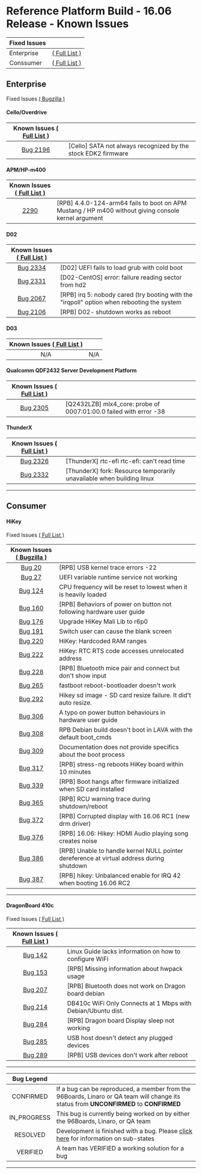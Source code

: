 # Reference Platform Build - 16.06 Release - Known Issues

| Fixed Issues   |     |
|:---|:----|
| Enterprise | <a href="https://bugs.linaro.org/buglist.cgi?bug_status=RESOLVED&bug_status=VERIFIED&component=Enterprise&list_id=10084&product=Reference%20Platforms&query_format=advanced&version=16.06" target="_blank">( Full List )</a> |
| Conssumer | <a href="https://bugs.96boards.org/buglist.cgi?bug_status=RESOLVED&bug_status=VERIFIED&classification=Consumer%20Edition%20Boards&list_id=1613&product=HiKey&query_format=advanced&target_milestone=Reference%20Software%20Platform%20-%2016.06" target="_blank">( Full List )</a> |


## Enterprise

Fixed Issues
<a href="https://bugs.linaro.org/buglist.cgi?bug_status=RESOLVED&bug_status=VERIFIED&component=Enterprise&list_id=10084&product=Reference%20Platforms&query_format=advanced&version=16.06" target="_blank">( Bugzilla )</a>

#### Cello/Overdrive

| Known Issues  <a href="https://bugs.linaro.org/buglist.cgi?bug_status=UNCONFIRMED&bug_status=CONFIRMED&bug_status=IN_PROGRESS&component=Enterprise&list_id=10083&product=Reference%20Platforms&query_format=advanced&rep_platform=Cello&rep_platform=Overdrive&resolution=---&target_milestone=16.06" target="_blank">( Full List )</a> |  |
|:-----:|:-----|
|[Bug 2196](https://bugs.linaro.org/show_bug.cgi?id=2196)| [Cello] SATA not always recognized by the stock EDK2 firmware |

#### APM/HP-m400

|  Known Issues  <a href="https://bugs.linaro.org/buglist.cgi?bug_status=UNCONFIRMED&bug_status=CONFIRMED&bug_status=IN_PROGRESS&component=Enterprise&list_id=10077&product=Reference%20Platforms&query_format=advanced&rep_platform=APM%20Mustang&rep_platform=HP-m400&target_milestone=16.06" target="_blank">( Full List )</a>   |  |
|:-----:|:-----|
|[2290](https://bugs.linaro.org/show_bug.cgi?id=2290)| [RPB] 4.4.0-124-arm64 fails to boot on APM Mustang / HP m400 without giving console kernel argument |

#### D02

|  Known Issues  <a href="https://bugs.linaro.org/buglist.cgi?bug_status=UNCONFIRMED&bug_status=CONFIRMED&bug_status=IN_PROGRESS&component=Enterprise&list_id=10078&product=Reference%20Platforms&query_format=advanced&rep_platform=D02&target_milestone=16.06" target="_blank">( Full List )</a>  |  |
|:-----:|:-----|
|[Bug 2334](https://bugs.linaro.org/show_bug.cgi?id=2334)| [D02] UEFI fails to load grub with cold boot |
|[Bug 2331](https://bugs.linaro.org/show_bug.cgi?id=2331)| [D02-CentOS] error: failure reading sector from hd2 |
|[Bug 2067](https://bugs.linaro.org/show_bug.cgi?id=2067)| 	[RPB] irq 5: nobody cared (try booting with the "irqpoll" option when rebooting the system |
|[Bug 2106](https://bugs.linaro.org/show_bug.cgi?id=2106)| [RPB] D02- shutdown works as reboot |

#### D03

| Known Issues  <a href="https://bugs.linaro.org/buglist.cgi?bug_status=UNCONFIRMED&bug_status=CONFIRMED&bug_status=IN_PROGRESS&component=Enterprise&list_id=10079&product=Reference%20Platforms&query_format=advanced&rep_platform=D03&target_milestone=16.06" target="_blank">( Full List )</a> |  |
|:-----:|:-----|
| N/A | N/A |

#### Qualcomm QDF2432 Server Development Platform

| Known Issues  <a href="https://bugs.linaro.org/buglist.cgi?bug_status=UNCONFIRMED&bug_status=CONFIRMED&bug_status=IN_PROGRESS&component=Enterprise&list_id=10080&product=Reference%20Platforms&query_format=advanced&rep_platform=Q2432LZB&target_milestone=16.06" target="_blank">( Full List )</a> |  |
|:-----:|:-----|
|[Bug 2305](https://bugs.linaro.org/show_bug.cgi?id=2305)| [Q2432LZB] mlx4_core: probe of 0007:01:00.0 failed with error -38 |

#### ThunderX

| Known Issues  <a href="https://bugs.linaro.org/buglist.cgi?bug_status=UNCONFIRMED&bug_status=CONFIRMED&bug_status=IN_PROGRESS&component=Enterprise&list_id=10081&product=Reference%20Platforms&query_format=advanced&rep_platform=ThunderX&target_milestone=16.06" target="_blank">( Full List )</a> |  |
|:-----:|:-----|
|[Bug 2326](https://bugs.linaro.org/show_bug.cgi?id=2326)| [ThunderX] rtc-efi rtc-efi: can't read time |
|[Bug 2332](https://bugs.linaro.org/show_bug.cgi?id=2332)| [ThunderX] fork: Resource temporarily unavailable when building linux |




***

## Consumer

#### HiKey

Fixed Issues <a href="https://bugs.96boards.org/buglist.cgi?bug_status=RESOLVED&bug_status=VERIFIED&classification=Consumer%20Edition%20Boards&list_id=1613&product=HiKey&query_format=advanced&target_milestone=Reference%20Software%20Platform%20-%2016.06" target="_blank">( Full List )</a>

|  Known Issues  <a href="https://bugs.96boards.org/buglist.cgi?bug_status=UNCONFIRMED&bug_status=CONFIRMED&bug_status=IN_PROGRESS&classification=Consumer%20Edition%20Boards&known_name=HiKey%20RPB%2016.06&list_id=2378&product=HiKey&query_based_on=HiKey%20RPB%2016.06&query_format=advanced&target_milestone=Reference%20Software%20Platform%20-%2016.06">( Bugzilla )</a>  |   |
|:-----:|:-----|
|[Bug 20](https://bugs.96boards.org/show_bug.cgi?id=20)| [RPB] USB kernel trace errors -22 |
|[Bug 27](https://bugs.96boards.org/show_bug.cgi?id=27)| UEFI variable runtime service not working |
|[Bug 124](https://bugs.96boards.org/show_bug.cgi?id=124)| CPU frequency will be reset to lowest when it is heavily loaded |
|[Bug 160](https://bugs.96boards.org/show_bug.cgi?id=160)| [RPB] Behaviors of power on button not following hardware user guide |
|[Bug 176](https://bugs.96boards.org/show_bug.cgi?id=176)| Upgrade HiKey Mali Lib to r6p0 |
|[Bug 191](https://bugs.96boards.org/show_bug.cgi?id=191)| 	Switch user can cause the blank screen |
|[Bug 220](https://bugs.96boards.org/show_bug.cgi?id=220)| HiKey: Hardcoded RAM ranges |
|[Bug 222](https://bugs.96boards.org/show_bug.cgi?id=222)| HiKey: RTC RTS code accesses unrelocated address |
|[Bug 228](https://bugs.96boards.org/show_bug.cgi?id=228)| 	[RPB] Bluetooth mice pair and connect but don't show input |
|[Bug 265](https://bugs.96boards.org/show_bug.cgi?id=265)| fastboot reboot-bootloader doesn't work |
|[Bug 292](https://bugs.96boards.org/show_bug.cgi?id=292)| Hikey sd image - SD card resize failure. It did't auto resize. |
|[Bug 306](https://bugs.96boards.org/show_bug.cgi?id=306)| A typo on power button behaviours in hardware user guide |
|[Bug 308](https://bugs.96boards.org/show_bug.cgi?id=308)| RPB Debian build doesn't boot in LAVA with the default boot_cmds |
|[Bug 309](https://bugs.96boards.org/show_bug.cgi?id=309)| Documentation does not provide specifics about the boot process |
|[Bug 317](https://bugs.96boards.org/show_bug.cgi?id=317)| [RPB] stress-ng reboots HiKey board within 10 minutes |
|[Bug 339](https://bugs.96boards.org/show_bug.cgi?id=339)| [RPB] Boot hangs after firmware initialized when SD card installed |
|[Bug 365](https://bugs.96boards.org/show_bug.cgi?id=365)| [RPB] RCU warning trace during shutdown/reboot	 |
|[Bug 372](https://bugs.96boards.org/show_bug.cgi?id=372)| [RPB] Corrupted display with 16.06 RC1 (new drm driver) |
|[Bug 376](https://bugs.96boards.org/show_bug.cgi?id=376)| [RPB] 16.06: Hikey: HDMI Audio playing song creates noise |
|[Bug 386](https://bugs.96boards.org/show_bug.cgi?id=386)| [RPB] Unable to handle kernel NULL pointer dereference at virtual address during shutdown |
|[Bug 387](https://bugs.96boards.org/show_bug.cgi?id=387)| [RPB] hikey: Unbalanced enable for IRQ 42 when booting 16.06 RC2 |

***

#### DragonBoard 410c

Fixed Issues <a href="https://bugs.96boards.org/buglist.cgi?bug_status=RESOLVED&bug_status=VERIFIED&classification=Consumer%20Edition%20Boards&component=Android&component=Bootloader%20%2F%20Firmware&component=Documentation&component=Kernel&component=OpenEmbedded%20%2F%20Yocto&component=Tools%20%2F%20Installer&component=Ubuntu%20%2F%20Debian&list_id=1623&product=Dragonboard%20410c&query_format=advanced&resolution=---&resolution=FIXED&resolution=INVALID&resolution=WONTFIX&resolution=WORKSFORME&resolution=NON%20REPRODUCIBLE&version=RPB%2016.06" target="_blank">( Full List )</a>

| Known Issues <a href="https://bugs.96boards.org/buglist.cgi?bug_status=UNCONFIRMED&bug_status=CONFIRMED&bug_status=IN_PROGRESS&classification=Consumer%20Edition%20Boards&component=Bootloader%20%2F%20Firmware&component=Documentation&component=Kernel&component=OpenEmbedded%20%2F%20Yocto&component=Tools%20%2F%20Installer&component=Ubuntu%20%2F%20Debian&known_name=HiKey%20RPB%2016.06&list_id=2465&product=Dragonboard%20410c&query_based_on=HiKey%20RPB%2016.06&query_format=advanced&target_milestone=Reference%20Software%20Platform%20-%2016.06" target="_blank">( Full List )</a> |  |
|:-------:|:---------|
| [Bug 142](https://bugs.96boards.org/show_bug.cgi?id=142) |	Linux Guide lacks information on how to configure WiFi  |
| [Bug 153](https://bugs.96boards.org/show_bug.cgi?id=153) | [RPB] Missing information about hwpack usage |
| [Bug 207](https://bugs.96boards.org/show_bug.cgi?id=207) | 	[RPB] Bluetooth does not work on Dragon board debian |
| [Bug 214](https://bugs.96boards.org/show_bug.cgi?id=214) | 	DB410c WiFi Only Connects at 1 Mbps with Debian/Ubuntu dist. |
| [Bug 284](https://bugs.96boards.org/show_bug.cgi?id=284) | 	[RPB] Dragon board Display sleep not working	 |
| [Bug 285](https://bugs.96boards.org/show_bug.cgi?id=285) | USB host doesn't detect any plugged devices |
| [Bug 289](https://bugs.96boards.org/show_bug.cgi?id=289) | [RPB] USB devices don't work after reboot |

***



| Bug Legend   |        |
|:-----:|:-------|
| CONFIRMED      | If a bug can be reproduced, a member from the 96Boards, Linaro or QA team will change its status from **UNCONFIRMED** to **CONFIRMED** |
| IN_PROGRESS    |  This bug is currently being worked on by either the 96Boards, Linaro, or QA team    |
|   RESOLVED  | Development is finished with a bug. Please [click here](https://wiki.documentfoundation.org/QA/Bugzilla/Fields/Status/RESOLVED) for information on sub-states  |
| VERIFIED | A team has VERIFIED a working solution for a bug |

***
